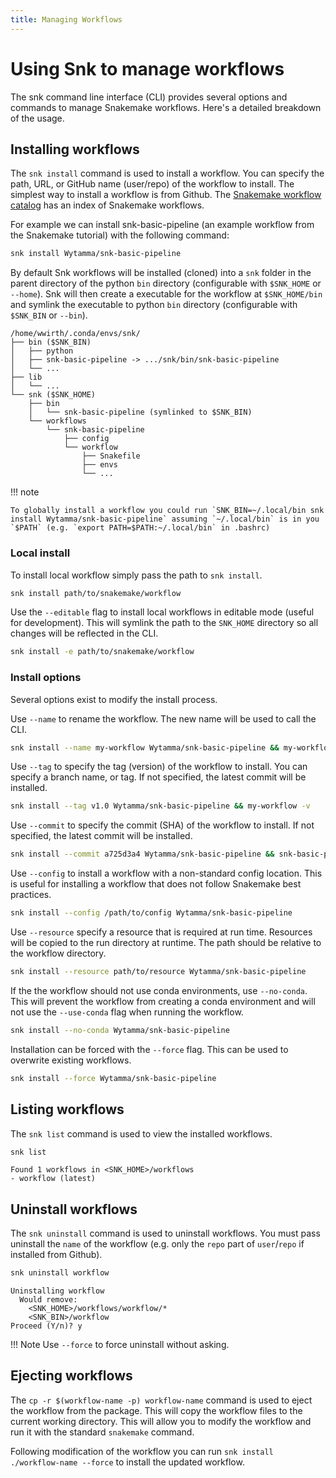```yaml
---
title: Managing Workflows
---
```

# Using Snk to manage workflows

The snk command line interface (CLI) provides several options and commands to manage Snakemake workflows. Here's a detailed breakdown of the usage.

## Installing workflows

The `snk install` command is used to install a workflow. You can specify the path, URL, or GitHub name (user/repo) of the workflow to install. The simplest way to install a workflow is from Github. The [Snakemake workflow catalog](https://snakemake.github.io/snakemake-workflow-catalog/) has an index of Snakemake workflows.

For example we can install snk-basic-pipeline (an example workflow from the Snakemake tutorial) with the following command:

```bash
snk install Wytamma/snk-basic-pipeline
```

By default Snk workflows will be installed (cloned) into a `snk` folder in the parent directory of the python `bin` directory (configurable with `$SNK_HOME` or `--home`). Snk will then create a executable for the workflow at `$SNK_HOME/bin` and symlink the executable to python `bin` directory (configurable with `$SNK_BIN` or `--bin`). 

```
/home/wwirth/.conda/envs/snk/
├── bin ($SNK_BIN)
│   ├── python
│   ├── snk-basic-pipeline -> .../snk/bin/snk-basic-pipeline
│   └── ...
├── lib
│   └── ...
└── snk ($SNK_HOME)
    ├── bin
    │   └── snk-basic-pipeline (symlinked to $SNK_BIN)
    └── workflows
        └── snk-basic-pipeline
            ├── config
            └── workflow
                ├── Snakefile
                ├── envs
                └── ...
```

!!! note

    To globally install a workflow you could run `SNK_BIN=~/.local/bin snk install Wytamma/snk-basic-pipeline` assuming `~/.local/bin` is in you `$PATH` (e.g. `export PATH=$PATH:~/.local/bin` in .bashrc) 

### Local install

To install local workflow simply pass the path to `snk install`. 

```bash
snk install path/to/snakemake/workflow
```

Use the `--editable` flag to install local workflows in editable mode (useful for development). This will symlink the path to the `SNK_HOME` directory so all changes will be reflected in the CLI.

```bash
snk install -e path/to/snakemake/workflow
```

### Install options 

Several options exist to modify the install process. 

Use `--name` to rename the workflow. The new name will be used to call the CLI.
```bash
snk install --name my-workflow Wytamma/snk-basic-pipeline && my-workflow -h
```

Use `--tag` to specify the tag (version) of the workflow to install. You can specify a branch name, or tag. If not specified, the latest commit will be installed.
```bash
snk install --tag v1.0 Wytamma/snk-basic-pipeline && my-workflow -v
```

Use `--commit` to specify the commit (SHA) of the workflow to install. If not specified, the latest commit will be installed.
```bash
snk install --commit a725d3a4 Wytamma/snk-basic-pipeline && snk-basic-pipeline -v
```

Use `--config` to install a workflow with a non-standard config location. This is useful for installing a workflow that does not follow Snakemake best practices. 
```bash
snk install --config /path/to/config Wytamma/snk-basic-pipeline
```

Use `--resource` specify a resource that is required at run time. Resources will be copied to the run directory at runtime. The path should be relative to the workflow directory. 

```bash
snk install --resource path/to/resource Wytamma/snk-basic-pipeline
```

If the the workflow should not use conda environments, use `--no-conda`. This will prevent the workflow from creating a conda environment and will not use the `--use-conda` flag when running the workflow. 
```bash
snk install --no-conda Wytamma/snk-basic-pipeline
```

Installation can be forced with the `--force` flag. This can be used to overwrite existing workflows.
```bash
snk install --force Wytamma/snk-basic-pipeline
```

## Listing workflows

The `snk list` command is used to view the installed workflows. 

```bash
snk list
```
```
Found 1 workflows in <SNK_HOME>/workflows
- workflow (latest)
```

## Uninstall workflows

The `snk uninstall` command is used to uninstall workflows. You must pass uninstall the `name` of the workflow (e.g. only the `repo` part of `user`/`repo` if installed from Github). 

```bash
snk uninstall workflow
```
```
Uninstalling workflow
  Would remove:
    <SNK_HOME>/workflows/workflow/*
    <SNK_BIN>/workflow
Proceed (Y/n)? y
```

!!! Note
    Use `--force` to force uninstall without asking.

## Ejecting workflows

The `cp -r $(workflow-name -p) workflow-name` command is used to eject the workflow from the package. This will copy the workflow files to the current working directory. This will allow you to modify the workflow and run it with the standard `snakemake` command.

Following modification of the workflow you can run `snk install ./workflow-name --force` to install the updated workflow.
